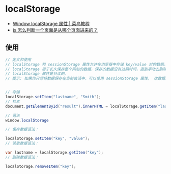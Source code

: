 # localStorage

- [Window localStorage 属性 | 菜鸟教程](http://www.runoob.com/jsref/prop-win-localstorage.html)
- [js 怎么判断一个页面是从哪个页面进来的？](https://zhidao.baidu.com/question/1611179437128512067.html)

## 使用

```c#
// 定义和使用
// localStorage 和 sessionStorage 属性允许在浏览器中存储 key/value 对的数据。
// localStorage 用于长久保存整个网站的数据，保存的数据没有过期时间，直到手动去删除。
// localStorage 属性是只读的。
// 提示: 如果你只想将数据保存在当前会话中，可以使用 sessionStorage 属性， 改数据对象临时保存同一窗口(或标签页)的数据，在关闭窗口或标签页之后将会删除这些数据。


// 存储
localStorage.setItem("lastname", "Smith");
// 检索
document.getElementById("result").innerHTML = localStorage.getItem("lastname");

// 语法
window.localStorage

// 保存数据语法：

localStorage.setItem("key", "value");
// 读取数据语法：

var lastname = localStorage.getItem("key");
// 删除数据语法：

localStorage.removeItem("key");

```

